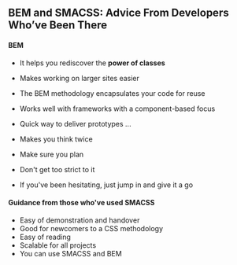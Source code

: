 ## BEM and SMACSS: Advice From Developers Who’ve Been There

#### BEM

- It helps you rediscover the **power of classes**

- Makes working on larger sites easier

- The BEM methodology encapsulates your code for reuse

- Works well with frameworks with a component-based focus

- Quick way to deliver prototypes ...

- Makes you think twice

- Make sure you plan

- Don't get too strict to it

- If you've been hesitating, just jump in and give it a go

#### Guidance from those who've used SMACSS

- Easy of demonstration and handover
- Good for newcomers to a CSS methodology
- Easy of reading
- Scalable for all projects
- You can use SMACSS and BEM
